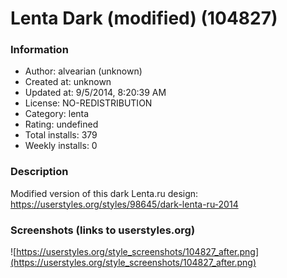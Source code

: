 # Lenta Dark (modified) (104827)

### Information
- Author: alvearian (unknown)
- Created at: unknown
- Updated at: 9/5/2014, 8:20:39 AM
- License: NO-REDISTRIBUTION
- Category: lenta
- Rating: undefined
- Total installs: 379
- Weekly installs: 0


### Description
Modified version of this dark Lenta.ru design:
https://userstyles.org/styles/98645/dark-lenta-ru-2014


### Screenshots (links to userstyles.org)
![https://userstyles.org/style_screenshots/104827_after.png](https://userstyles.org/style_screenshots/104827_after.png)



